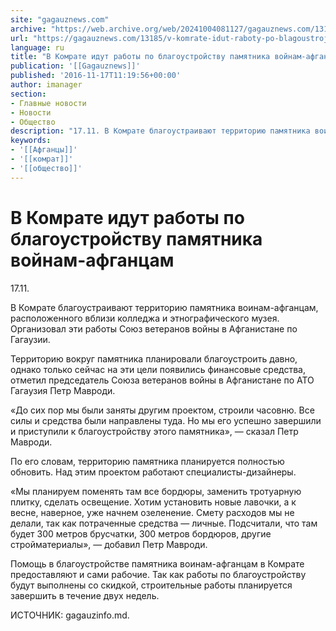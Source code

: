 ```yaml
---
site: "gagauznews.com"
archive: "https://web.archive.org/web/20241004081127/gagauznews.com/13185/v-komrate-idut-raboty-po-blagoustrojstvu-pamyatnika-vojnam-afgantsam.html"
url: "https://gagauznews.com/13185/v-komrate-idut-raboty-po-blagoustrojstvu-pamyatnika-vojnam-afgantsam.html"
language: ru
title: "В Комрате идут работы по благоустройству памятника войнам-афганцам"
publication: '[[Gagauznews]]'
published: '2016-11-17T11:19:56+00:00'
author: imanager
section:
- Главные новости
- Новости
- Общество
description: "17.11. В Комрате благоустраивают территорию памятника воинам-афганцам, расположенного вблизи колледжа и этнографического музея. Организовал эти работы Союз ветеранов войны в Афганистане по Гагаузии. Территорию вокруг памятника планировали благоустроить давно, однако только сейчас на эти цели появились финансовые средства, отметил председатель Союза ветеранов войны в Афганистане по АТО Гагаузия Петр Мавроди. «До сих пор мы были заняты другим проектом, строили часовню. Все силы и средства были направлены туда. Но мы его успешно завершили и приступили к благоустройству этого памятника», — сказал Петр Мавроди. По его словам, территорию памятника планируется полностью обновить. Над этим проектом работают специалисты-дизайнеры. «Мы планируем поменять там все […]"
keywords:
- '[[Афганцы]]'
- '[[комрат]]'
- '[[общество]]'
---
```


# В Комрате идут работы по благоустройству памятника войнам-афганцам

17.11.

В Комрате благоустраивают территорию памятника воинам-афганцам, расположенного вблизи колледжа и этнографического музея. Организовал эти работы Союз ветеранов войны в Афганистане по Гагаузии.

Территорию вокруг памятника планировали благоустроить давно, однако только сейчас на эти цели появились финансовые средства, отметил председатель Союза ветеранов войны в Афганистане по АТО Гагаузия Петр Мавроди.

«До сих пор мы были заняты другим проектом, строили часовню. Все силы и средства были направлены туда. Но мы его успешно завершили и приступили к благоустройству этого памятника», — сказал Петр Мавроди.

По его словам, территорию памятника планируется полностью обновить. Над этим проектом работают специалисты-дизайнеры.

«Мы планируем поменять там все бордюры, заменить тротуарную плитку, сделать освещение. Хотим установить новые лавочки, а к весне, наверное, уже начнем озеленение. Смету расходов мы не делали, так как потраченные средства — личные. Подсчитали, что там будет 300 метров брусчатки, 300 метров бордюров, другие стройматериалы», — добавил Петр Мавроди.

Помощь в благоустройстве памятника воинам-афганцам в Комрате предоставляют и сами рабочие. Так как работы по благоустройству будут выполнены со скидкой, строительные работы планируется завершить в течение двух недель.

ИСТОЧНИК: gagauzinfo.md.